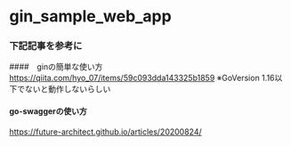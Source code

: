 # gin_sample_web_app

### 下記記事を参考に
####　ginの簡単な使い方
https://qiita.com/hyo_07/items/59c093dda143325b1859
※GoVersion 1.16以下でないと動作しないらしい

#### go-swaggerの使い方
https://future-architect.github.io/articles/20200824/